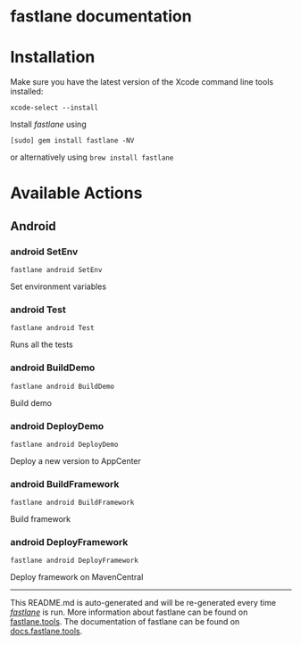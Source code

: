 fastlane documentation
================
# Installation

Make sure you have the latest version of the Xcode command line tools installed:

```
xcode-select --install
```

Install _fastlane_ using
```
[sudo] gem install fastlane -NV
```
or alternatively using `brew install fastlane`

# Available Actions
## Android
### android SetEnv
```
fastlane android SetEnv
```
Set environment variables
### android Test
```
fastlane android Test
```
Runs all the tests
### android BuildDemo
```
fastlane android BuildDemo
```
Build demo
### android DeployDemo
```
fastlane android DeployDemo
```
Deploy a new version to AppCenter
### android BuildFramework
```
fastlane android BuildFramework
```
Build framework
### android DeployFramework
```
fastlane android DeployFramework
```
Deploy framework on MavenCentral

----

This README.md is auto-generated and will be re-generated every time [_fastlane_](https://fastlane.tools) is run.
More information about fastlane can be found on [fastlane.tools](https://fastlane.tools).
The documentation of fastlane can be found on [docs.fastlane.tools](https://docs.fastlane.tools).
